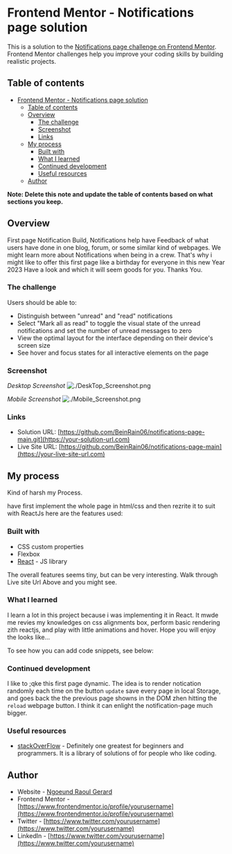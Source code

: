# Frontend Mentor - Notifications page solution

This is a solution to the [Notifications page challenge on Frontend Mentor](https://www.frontendmentor.io/challenges/notifications-page-DqK5QAmKbC). Frontend Mentor challenges help you improve your coding skills by building realistic projects.

## Table of contents

- [Frontend Mentor - Notifications page solution](#frontend-mentor---notifications-page-solution)
  - [Table of contents](#table-of-contents)
  - [Overview](#overview)
    - [The challenge](#the-challenge)
    - [Screenshot](#screenshot)
    - [Links](#links)
  - [My process](#my-process)
    - [Built with](#built-with)
    - [What I learned](#what-i-learned)
    - [Continued development](#continued-development)
    - [Useful resources](#useful-resources)
  - [Author](#author)

**Note: Delete this note and update the table of contents based on what sections you keep.**

## Overview

First page Notification Build, Notifications help have Feedback of what users have done in one blog, forum, or some similar kind of webpages. We might learn more about Notifications when being in a crew.
That's why i might like to offer this first page like a birthday for everyone in this new Year 2023
Have a look and which it will seem goods for you.
Thanks You.

### The challenge

Users should be able to:

- Distinguish between "unread" and "read" notifications
- Select "Mark all as read" to toggle the visual state of the unread notifications and set the number of unread messages to zero
- View the optimal layout for the interface depending on their device's screen size
- See hover and focus states for all interactive elements on the page

### Screenshot

_Desktop Screenshot_
![./DeskTop_Screenshot.png](./screenshot.jpg)

_Mobile Screenshot_
![./Mobile_Screenshot.png](./screenshot.jpg)

### Links

- Solution URL: [https://github.com/BeinRain06/notifications-page-main.git](https://your-solution-url.com)
- Live Site URL: [https://github.com/BeinRain06/notifications-page-main](https://your-live-site-url.com)

## My process

Kind of harsh my Process.

have first implement the whole page in html/css and then rezrite it to suit with ReactJs
here are the features used:

### Built with

- CSS custom properties
- Flexbox
- [React](https://reactjs.org/) - JS library

The overall features seems tiny, but can be very interesting.
Walk through Live site Url Above and you might see.

### What I learned

I learn a lot in this project because i was implementing it in React.
It mwde me revies my knowledges on css alignments box, perform basic rendering zith reactjs, and play with little animations and hover. Hope you will enjoy the looks like...

To see how you can add code snippets, see below:

### Continued development

I like to ;qke this first page dynamic. The idea is to render notication randomly each time on the button `update` save every page in local Storage, and goes back the the previous page showns in the DOM zhen hitting the `reload` webpage button. I think it can enlight the notification-page much bigger.

### Useful resources

- [stackOverFlow](https://www.example.com) - Definitely one greatest for beginners and programmers. It is a library of solutions of for people who like coding.

## Author

- Website - [Ngoeund Raoul Gerard](https://www.your-site.com)
- Frontend Mentor - [https://www.frontendmentor.io/profile/yourusername](https://www.frontendmentor.io/profile/yourusername)
- Twitter - [https://www.twitter.com/yourusername](https://www.twitter.com/yourusername)
- LinkedIn - [https://www.twitter.com/yourusername](https://www.twitter.com/yourusername)
